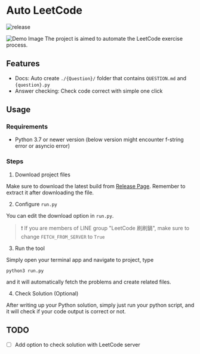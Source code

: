 # Auto LeetCode

![release](https://img.shields.io/badge/Latest%20release-1.0.0-blue)

![Demo Image](https://i.imgur.com/lBW5v3U.png)
The project is aimed to automate the LeetCode exercise process.

## Features

* Docs: Auto create `./{Question}/` folder that contains `QUESTION.md` and `{question}.py`
* Answer checking: Check code correct with simple one click

## Usage

### Requirements

* Python 3.7 or newer version (below version might encounter f-string error or asyncio error)

### Steps

1. Download project files

Make sure to download the latest build from [Release Page](https://github.com/FawenYo/LeetCode/releases). Remember to extract it after downloading the file.

2. Configure `run.py`

You can edit the download option in `run.py`.

> ❗ If you are members of LINE group "LeetCode 刷刷鍋", make sure to change `FETCH_FROM_SERVER` to `True`

3. Run the tool

Simply open your terminal app and navigate to project, type

```shell
python3 run.py
```

and it will automatically fetch the problems and create related files.

4. Check Solution (Optional)

After writing up your Python solution, simply just run your python script, and it will check if your code output is correct or not.

## TODO

* [ ] Add option to check solution with LeetCode server
